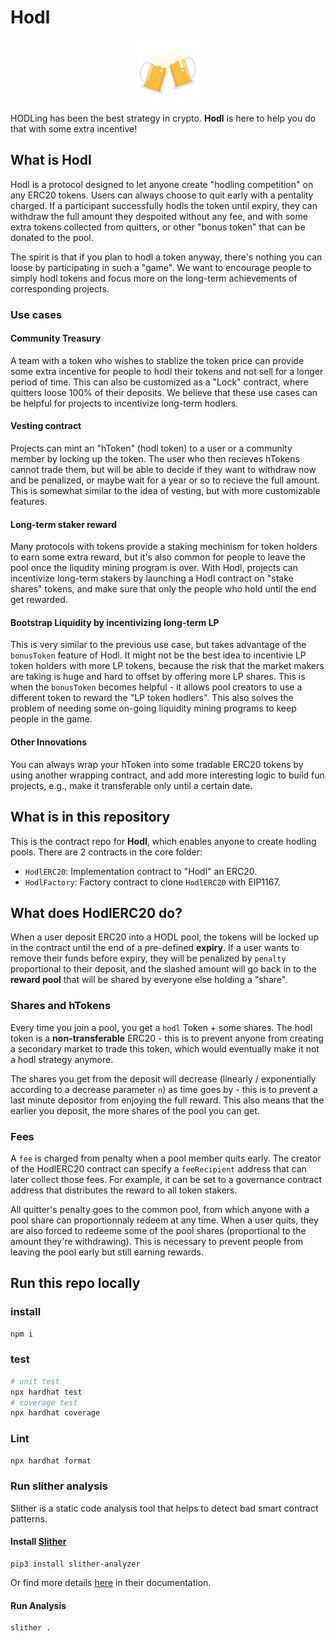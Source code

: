 # Hodl

<p align="center">
<img src="./imgs/beers.png" width="100" height="100">
</p>

HODLing has been the best strategy in crypto. **Hodl** is here to help you do that with some extra incentive!

## What is Hodl

Hodl is a protocol designed to let anyone create "hodling competition" on any ERC20 tokens. Users can always choose to quit early with a pentality charged. If a participant successfully hodls the token until expiry, they can withdraw the full amount they despoited without any fee, and with some extra tokens collected from quitters, or other "bonus token" that can be donated to the pool.

The spirit is that if you plan to hodl a token anyway, there's nothing you can loose by participating in such a "game". We want to encourage people to simply hodl tokens and focus more on the long-term achievements of corresponding projects.

### Use cases

#### Community Treasury
A team with a token who wishes to stablize the token price can provide some extra incentive for people to hodl their tokens and not sell for a longer period of time. This can also be customized as a "Lock" contract, where quitters loose 100% of their deposits. We believe that these use cases can be helpful for projects to incentivize long-term hodlers.

#### Vesting contract
Projects can mint an "hToken" (hodl token) to a user or a community member by locking up the token. The user who then recieves hTokens cannot trade them, but will be able to decide if they want to withdraw now and be penalized, or maybe wait for a year or so to recieve the full amount. This is somewhat similar to the idea of vesting, but with more customizable features.

#### Long-term staker reward
Many protocols with tokens provide a staking mechinism for token holders to earn some extra reward, but it's also common for people to leave the pool once the liqudity mining program is over. With Hodl, projects can incentivize long-term stakers by launching a Hodl contract on "stake shares" tokens, and make sure that only the people who hold until the end get rewarded.

#### Bootstrap Liquidity by incentivizing long-term LP
This is very similar to the previous use case, but takes advantage of the `bonusToken` feature of Hodl. It might not be the best idea to incentivie LP token holders with more LP tokens, because the risk that the market makers are taking is huge and hard to offset by offering more LP shares. This is when the `bonusToken` becomes helpful - it allows pool creators to use a different token to reward the "LP token hodlers". This also solves the problem of needing some on-going liquidity mining programs to keep people in the game.

#### Other Innovations
You can always wrap your hToken into some tradable ERC20 tokens by using another wrapping contract, and add more interesting logic to build fun projects, e.g., make it transferable only until a certain date.


## What is in this repository

This is the contract repo for **Hodl**, which enables anyone to create hodling pools. There are 2 contracts in the core folder:

- `HodlERC20`: Implementation contract to "Hodl" an ERC20.
- `HodlFactory`: Factory contract to clone `HodlERC20` with EIP1167.

## What does HodlERC20 do?

When a user deposit ERC20 into a HODL pool, the tokens will be locked up in the contract until the end of a pre-defined **expiry**. If a user wants to remove their funds before expiry, they will be penalized by `penalty` proportional to their deposit, and the slashed amount will go back in to the **reward pool** that will be shared by everyone else holding a "share".

### Shares and hTokens

Every time you join a pool, you get a `hodl` Token + some shares. The hodl token is a **non-transferable** ERC20 - this is to prevent anyone from creating a secondary market to trade this token, which would eventually make it not a hodl strategy anymore.

The shares you get from the deposit will decrease (linearly / exponentially according to a decrease parameter `n`) as time goes by - this is to prevent a last minute depositor from enjoying the full reward. This also means that the earlier you deposit, the more shares of the pool you can get.

### Fees

A `fee` is charged from penalty when a pool member quits early. The creator of the HodlERC20 contract can specify a `feeRecipient` address that can later collect those fees. For example, it can be set to a governance contract address that distributes the reward to all token stakers.

All quitter's penalty goes to the common pool, from which anyone with a pool share can proportionnaly redeem at any time.
When a user quits, they are also forced to redeeme some of the pool shares (proportional to the amount they're withdrawing). This is necessary to prevent people from leaving the pool early but still earning rewards.

## Run this repo locally

### install

```bash
npm i 
```

### test

```bash
# unit test
npx hardhat test
# coverage test
npx hardhat coverage 
```

### Lint

```bash
npx hardhat format
```

### Run slither analysis

Slither is a static code analysis tool that helps to detect bad smart contract patterns.

#### Install [Slither](https://github.com/crytic/slither)
```
pip3 install slither-analyzer
```
Or find more details [here](https://github.com/crytic/slither#how-to-install) in their documentation.

#### Run Analysis

```
slither .
```
